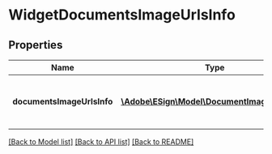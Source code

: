 # WidgetDocumentsImageUrlsInfo

## Properties
Name | Type | Description | Notes
------------ | ------------- | ------------- | -------------
**documentsImageUrlsInfo** | [**\Adobe\ESign\Model\DocumentImageUrlsInfo[]**](DocumentImageUrlsInfo.md) | A list of original document image URLs info. | [optional] 

[[Back to Model list]](../README.md#documentation-for-models) [[Back to API list]](../README.md#documentation-for-api-endpoints) [[Back to README]](../README.md)


